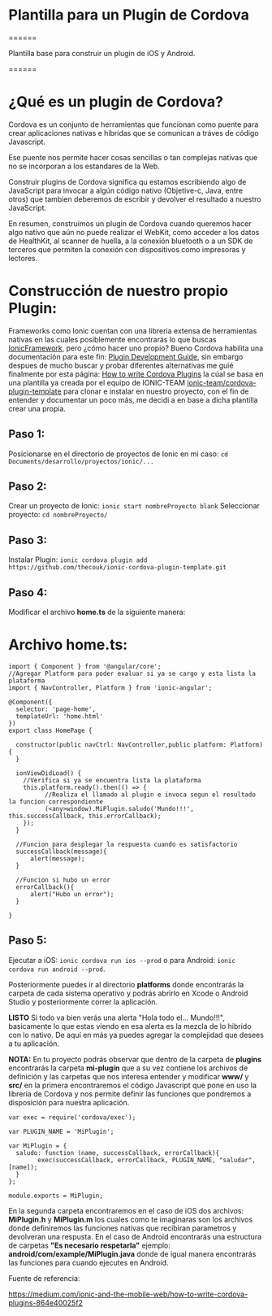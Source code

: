 # Plantilla para un Plugin de Cordova
======

Plantilla base para construir un plugin de iOS y Android.

======
# ¿Qué es un plugin de Cordova?

Cordova es un conjunto de herramientas que funcionan como puente para crear aplicaciones nativas e hibridas que se comunican a tráves de código Javascript.

Ese puente nos permite hacer cosas sencillas o tan complejas nativas que no se incorporan a los estandares de la Web.

Construir plugins de Cordova significa qu estamos escribiendo algo de JavaScript para invocar a algún código nativo (Objetive-c, Java, entre otros) que tambien deberemos de escribir y devolver el resultado a nuestro JavaScript.

En resumen, construimos un plugin de Cordova cuando queremos hacer algo nativo que aún no puede realizar el WebKit, como acceder a los datos de HealthKit, al scanner de huella, a la conexión bluetooth o a un SDK de terceros que permiten la conexión con dispositivos como impresoras y lectores.

# Construcción de nuestro propio Plugin:

Frameworks como Ionic cuentan con una libreria extensa de herramientas nativas en las cuales posiblemente encontrarás lo que buscas [IonicFramework](https://ionicframework.com/docs/native/), pero ¿cómo hacer uno propio? Bueno Cordova habilita una documentación para este fin: [Plugin Development Guide](https://cordova.apache.org/docs/en/7.x/guide/hybrid/plugins/index.html), sin embargo despues de mucho buscar y probar diferentes alternativas me guié finalmente por esta página: [How to write Cordova Plugins](https://medium.com/ionic-and-the-mobile-web/how-to-write-cordova-plugins-864e40025f2) la cúal se basa en una plantilla ya creada por el equipo de IONIC-TEAM [ionic-team/cordova-plugin-template](https://github.com/ionic-team/cordova-plugin-template) para clonar e instalar en nuestro proyecto, con el fin de entender y documentar un poco más, me decidi a en base a dicha plantilla crear una propia.

## Paso 1:

Posicionarse en el directorio de proyectos de Ionic en mi caso: `cd Documents/desarrollo/proyectos/ionic/...`

## Paso 2:

Crear un proyecto de Ionic: `ionic start nombreProyecto blank`
Seleccionar proyecto: `cd nombreProyecto/`

## Paso 3:

Instalar Plugin: `ionic cordova plugin add https://github.com/thecouk/ionic-cordova-plugin-template.git`

## Paso 4:

Modificar el archivo **home.ts** de la siguiente manera:

# Archivo home.ts:

```
import { Component } from '@angular/core';
//Agregar Platform para poder evaluar si ya se cargo y esta lista la plataforma
import { NavController, Platform } from 'ionic-angular';

@Component({
  selector: 'page-home',
  templateUrl: 'home.html'
})
export class HomePage {

  constructor(public navCtrl: NavController,public platform: Platform) {
  }

  ionViewDidLoad() {  
    //Verifica si ya se encuentra lista la plataforma  
    this.platform.ready().then(() => {
          //Realiza el llamado al plugin e invoca segun el resultado la funcion correspondiente
          (<any>window).MiPlugin.saludo('Mundo!!!', this.successCallback, this.errorCallback);
    });
  }

  //Funcion para desplegar la respuesta cuando es satisfactorio
  successCallback(message){
      alert(message);
  }

  //Funcion si hubo un error
  errorCallback(){
      alert("Hubo un error");
  }

}

```

## Paso 5:

Ejecutar a iOS: `ionic cordova run ios --prod` o para Android: `ionic cordova run android --prod`.

Posteriormente puedes ir al directorio **platforms** donde encontrarás la carpeta de cada sistema operativo y podrás abrirlo en Xcode o Android Studio y posteriormente correr la aplicación.

**LISTO** Si todo va bien verás una alerta "Hola todo el... Mundo!!!", basicamente lo que estas viendo en esa alerta es la mezcla de lo hibrido con lo nativo. De aquí en más ya puedes agregar la complejidad que desees a tu aplicación.

**NOTA:** En tu proyecto podrás observar que dentro de la carpeta de **plugins** encontrarás la carpeta **mi-plugin** que a su vez contiene los archivos de definición y las carpetas que nos interesa entender y modificar **www/** y **src/** en la primera encontraremos el código Javascript que pone en uso la libreria de Cordova y nos permite definir las funciones que pondremos a disposición para nuestra aplicación.

```
var exec = require('cordova/exec');

var PLUGIN_NAME = 'MiPlugin';

var MiPlugin = {
  saludo: function (name, successCallback, errorCallback){
        exec(successCallback, errorCallback, PLUGIN_NAME, "saludar", [name]);
  }
};

module.exports = MiPlugin;

```

En la segunda carpeta encontraremos en el caso de iOS dos archivos: **MiPlugin.h** y **MiPlugin.m** los cuales como te imaginaras son los archivos donde definiremos las funciones nativas que recibiran parametros y devolveran una respusta. En el caso de Android encontrarás una estructura de carpetas **"Es necesario respetarla"** ejemplo: **android/com/example/MiPlugin.java** donde de igual manera encontrarás las funciones para cuando ejecutes en Android.

Fuente de referencia:

https://medium.com/ionic-and-the-mobile-web/how-to-write-cordova-plugins-864e40025f2
